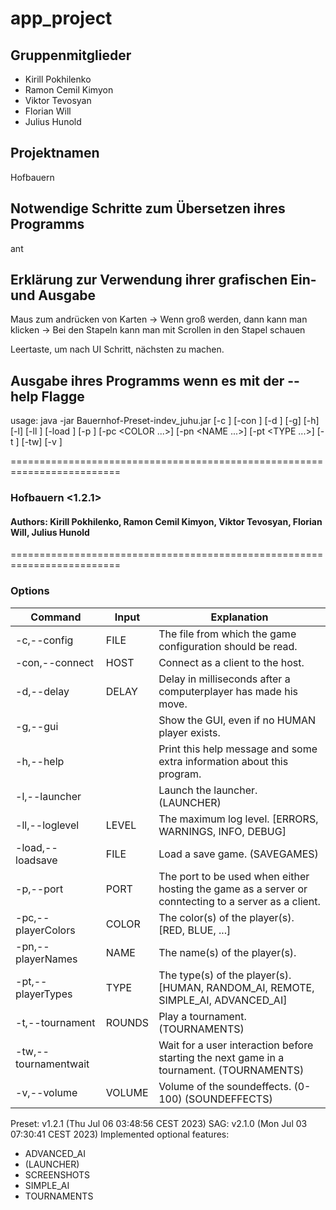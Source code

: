 # app_project

## Gruppenmitglieder

- Kirill Pokhilenko
- Ramon Cemil Kimyon
- Viktor Tevosyan
- Florian Will
- Julius Hunold

## Projektnamen

Hofbauern

## Notwendige Schritte zum Übersetzen ihres Programms

ant

## Erklärung zur Verwendung ihrer grafischen Ein- und Ausgabe

Maus zum andrücken von Karten
-> Wenn groß werden, dann kann man klicken
-> Bei den Stapeln kann man mit Scrollen in den Stapel schauen

Leertaste, um nach UI Schritt, nächsten zu machen.

## Ausgabe ihres Programms wenn es mit der --help Flagge


usage: java -jar Bauernhof-Preset-indev_juhu.jar [-c <FILE>] [-con <HOST>] [-d <DELAY>] [-g] [-h] [-l] [-ll <LEVEL>] [-load <FILE>] [-p <PORT>] [-pc <COLOR ...>] [-pn <NAME ...>] [-pt <TYPE ...>] [-t <ROUNDS>] [-tw] [-v <VOLUME>]

=========================================================================
### Hofbauern <1.2.1>
  
#### Authors: Kirill Pokhilenko, Ramon Cemil Kimyon, Viktor Tevosyan, Florian Will, Julius Hunold
=========================================================================

### Options

| Command          | Input     | Explanation                                                      |
| ---------------- | --------- | ---------------------------------------------------------------- |
| -c,--config      | FILE      | The file from which the game configuration should be read.       |
| -con,--connect   | HOST      | Connect as a client to the host.                                 |
| -d,--delay       | DELAY     | Delay in milliseconds after a computerplayer has made his move.  |
| -g,--gui         |           | Show the GUI, even if no HUMAN player exists.                    |
| -h,--help        |           | Print this help message and some extra information about this program.|
|  -l,--launcher   |           | Launch the launcher. (LAUNCHER)                                  |
| -ll,--loglevel   | LEVEL     | The maximum log level. [ERRORS, WARNINGS, INFO, DEBUG]           |
| -load,--loadsave | FILE      | Load a save game. (SAVEGAMES)                                    |
| -p,--port        | PORT      | The port to be used when either hosting the game as a server or conntecting to a server as a client.|
| -pc,--playerColors| COLOR    | The color(s) of the player(s). [RED, BLUE, ...]                  |
| -pn,--playerNames| NAME      | The name(s) of the player(s).                                    |
| -pt,--playerTypes| TYPE      | The type(s) of the player(s). [HUMAN, RANDOM_AI, REMOTE, SIMPLE_AI, ADVANCED_AI]|
| -t,--tournament  | ROUNDS    | Play a tournament. (TOURNAMENTS)                                 |
| -tw,--tournamentwait|        | Wait for a user interaction before starting the next game in a tournament. (TOURNAMENTS)|
| -v,--volume      | VOLUME    | Volume of the soundeffects. (0-100) (SOUNDEFFECTS)               |    

Preset: v1.2.1 (Thu Jul 06 03:48:56 CEST 2023)
SAG: v2.1.0 (Mon Jul 03 07:30:41 CEST 2023)
Implemented optional features:
  - ADVANCED_AI
  - (LAUNCHER)
  - SCREENSHOTS
  - SIMPLE_AI
  - TOURNAMENTS
